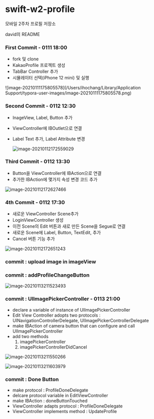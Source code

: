 # swift-w2-profile
모바일 2주차 프로필 저장소

david의 README

### First Commit - 0111 18:00

- fork 및 clone
- KakaoProfile 프로젝트 생성
- TabBar Controller 추가
- 시뮬레이터 선택(iPhone 12 mini) 및 실행

![image-20210111175805578](/Users/ihochang/Library/Application Support/typora-user-images/image-20210111175805578.png)



### Second Commit - 0112 12:30

- InageView, Label, Button 추가

- ViewController에 IBOutlet으로 연결

- Label Text 추가, Label Attribute 변경

  ![image-20210112172559029](README.assets/image-20210112172559029.png)

  


### Third Commit - 0112 13:30

- Button을 ViewController에 IBAction으로 연결
- 추가한 IBAction에 몇가지 속성 변경 코드 추가

![image-20210112172627466](README.assets/image-20210112172627466.png)

### 4th Commit - 0112 17:30

- 새로운 ViewController Scene추가
- LoginViewController 생성
- 이전 Scene의 Edit 버튼과 새로 만든 Scene을 Segue로 연결
- 새로운 Scene에 Label, Button, TextEdit, 추가
- Cancel 버튼 기능 추가

![image-20210112172651243](README.assets/image-20210112172651243.png)

### commit : upload image in imageView

### commit : addProfileChangeButton

![image-20210113211523493](README.assets/image-20210113211523493.png)

### commit : UIImagePickerController - 0113 21:00

- declare a variable of instance of UIImagePickerController
- Edit View Controller adopts two protocols : UINavigationControllerDelegate, UIImagePickerControllerDelegate
- make IBAction of camera button that can configure and call UIImagePickerController
- add two methods
  1. imagePickerController
  2. imagePickerControllerDidCancel

![image-20210113211550266](README.assets/image-20210113211550266.png)



![image-20210113211603979](README.assets/image-20210113211603979.png)

### commit : Done Button

- make protocol : ProfileDoneDelegate
- delcare protocol variable in EditViewController
- make IBAction : doneButtonTouched
- ViewController adapts protocol : ProfileDoneDelegate
- ViewController implements method : UpdateProfile